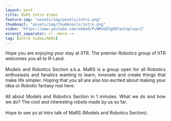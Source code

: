 ```yaml
---
layout: post
title: MaRS Intro Video
feature-img: "assets/img/pexels/intro.png"
thumbnail: "assets/img/thumbnails/intro.png"
video: "https://www.youtube.com/embed/PvWMsGE5gDQ?autoplay=1"
excerpt_separator: <!--more-->
tag: [Intro Video,MaRS]
---
```

<p style="text-align:justify;">
Hope you are enjoying your stay at IITR. The premier Robotics group of IITR welcomes you all to R-Land.
<br><br>
Models and Robotics Section a.k.a. MaRS is a group open for all Robotics enthusiasts and fanatics wanting to learn, innovate and create things that make life simpler. Hoping that you all are also too excited about making your idea or Robotic fantasy real here. 
<br><br>    
All about Models and Robotics Section in 1 minutes. What we do and how we do? The cool and interesting robots made by us so far.<br><br>
<!--more-->
Hope to see yo at Intro talk of MaRS (Models and Robotics Section).
</p>